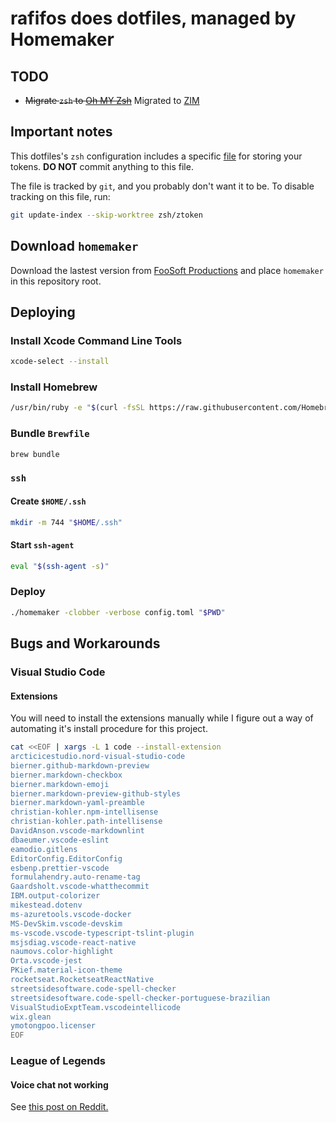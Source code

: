 # rafifos does dotfiles, managed by Homemaker

## TODO

- ~~Migrate `zsh` to [Oh MY Zsh](https://github.com/robbyrussell/oh-my-zsh)~~ Migrated to [ZIM](https://github.com/zimfw/zimfw)

## Important notes

This dotfiles's `zsh` configuration includes a specific [file](zsh/ztoken) for storing your tokens. **DO NOT** commit anything to this file.

The file is tracked by `git`, and you probably don't want it to be. To disable tracking on this file, run:

```sh
git update-index --skip-worktree zsh/ztoken
```

## Download `homemaker`

Download the lastest version from [FooSoft Productions](https://foosoft.net/projects/homemaker/dl/homemaker_darwin_amd64.tar.gz) and place `homemaker` in this repository root.

## Deploying

### Install Xcode Command Line Tools

```sh
xcode-select --install
```

### Install Homebrew

```sh
/usr/bin/ruby -e "$(curl -fsSL https://raw.githubusercontent.com/Homebrew/install/master/install)"
```

### Bundle `Brewfile`

```sh
brew bundle
```

### `ssh`

#### Create `$HOME/.ssh`

```sh
mkdir -m 744 "$HOME/.ssh"
```

#### Start `ssh-agent`

```sh
eval "$(ssh-agent -s)"
```

### Deploy

```sh
./homemaker -clobber -verbose config.toml "$PWD"
```

## Bugs and Workarounds

### Visual Studio Code

#### Extensions

You will need to install the extensions manually while I figure out a way of automating it's install procedure for this project.

```sh
cat <<EOF | xargs -L 1 code --install-extension
arcticicestudio.nord-visual-studio-code
bierner.github-markdown-preview
bierner.markdown-checkbox
bierner.markdown-emoji
bierner.markdown-preview-github-styles
bierner.markdown-yaml-preamble
christian-kohler.npm-intellisense
christian-kohler.path-intellisense
DavidAnson.vscode-markdownlint
dbaeumer.vscode-eslint
eamodio.gitlens
EditorConfig.EditorConfig
esbenp.prettier-vscode
formulahendry.auto-rename-tag
Gaardsholt.vscode-whatthecommit
IBM.output-colorizer
mikestead.dotenv
ms-azuretools.vscode-docker
MS-DevSkim.vscode-devskim
ms-vscode.vscode-typescript-tslint-plugin
msjsdiag.vscode-react-native
naumovs.color-highlight
Orta.vscode-jest
PKief.material-icon-theme
rocketseat.RocketseatReactNative
streetsidesoftware.code-spell-checker
streetsidesoftware.code-spell-checker-portuguese-brazilian
VisualStudioExptTeam.vscodeintellicode
wix.glean
ymotongpoo.licenser
EOF
```

### League of Legends

#### Voice chat not working

See [this post on Reddit.](https://www.reddit.com/r/leagueoflegends/comments/ay9o4s/how_to_fix_voice_chat_in_macos_mojave/)

